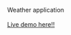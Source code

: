 Weather application<br><br>
<a href="https://sailok.github.io/weather-app/" target="_blank">Live demo here!!</a>
